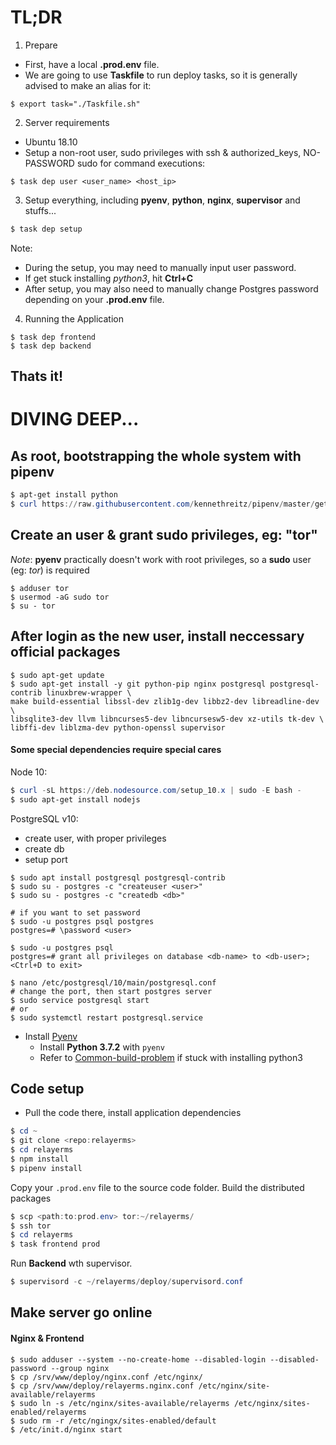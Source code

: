 # TL;DR

1. Prepare
- First, have a local **.prod.env** file.
- We are going to use **Taskfile** to run deploy tasks, so it is generally advised to make an alias for it:
``` shell
$ export task="./Taskfile.sh"
```

2. Server requirements
- Ubuntu 18.10
- Setup a non-root user, sudo privileges with ssh & authorized_keys, NO-PASSWORD sudo for command executions:
``` shell
$ task dep user <user_name> <host_ip>
```

3. Setup everything, including **pyenv**, **python**, **nginx**, **supervisor** and stuffs...
``` powershell
$ task dep setup
```

Note:
- During the setup, you may need to manually input user password.
- If get stuck installing *python3*, hit **Ctrl+C**
- After setup, you may also need to manually change Postgres password depending on your **.prod.env** file.

4. Running the Application
``` shell
$ task dep frontend
$ task dep backend
```

Thats it!
---

# DIVING DEEP...
## As root, bootstrapping the whole system with pipenv
``` powershell
$ apt-get install python
$ curl https://raw.githubusercontent.com/kennethreitz/pipenv/master/get-pipenv.py | python
```


## Create an user & grant sudo privileges, eg: "tor"
*Note*: **pyenv** practically doesn't work with root privileges, so a **sudo** user (eg: *tor*) is required
```shell
$ adduser tor
$ usermod -aG sudo tor
$ su - tor
```


## After login as the new user, install neccessary official packages
```shell
$ sudo apt-get update
$ sudo apt-get install -y git python-pip nginx postgresql postgresql-contrib linuxbrew-wrapper \
make build-essential libssl-dev zlib1g-dev libbz2-dev libreadline-dev \
libsqlite3-dev llvm libncurses5-dev libncursesw5-dev xz-utils tk-dev \
libffi-dev liblzma-dev python-openssl supervisor
```


#### Some special dependencies require special cares
Node 10:
``` powershell
$ curl -sL https://deb.nodesource.com/setup_10.x | sudo -E bash -
$ sudo apt-get install nodejs
```

PostgreSQL v10:
- create user, with proper privileges
- create db
- setup port
``` shell
$ sudo apt install postgresql postgresql-contrib
$ sudo su - postgres -c "createuser <user>"
$ sudo su - postgres -c "createdb <db>"

# if you want to set password
$ sudo -u postgres psql postgres
postgres=# \password <user>

$ sudo -u postgres psql
postgres=# grant all privileges on database <db-name> to <db-user>;
<Ctrl+D to exit>

$ nano /etc/postgresql/10/main/postgresql.conf
# change the port, then start postgres server
$ sudo service postgresql start
# or
$ sudo systemctl restart postgresql.service
```

- Install [Pyenv](https://github.com/pyenv/pyenv#installation )
  - Install **Python 3.7.2** with `pyenv`
  - Refer to [Common-build-problem](https://github.com/pyenv/pyenv/wiki/Common-build-problems ) if stuck with installing python3


## Code setup
- Pull the code there, install application dependencies
```powershell
$ cd ~
$ git clone <repo:relayerms>
$ cd relayerms
$ npm install
$ pipenv install
```

Copy your `.prod.env` file to the source code folder. Build the distributed packages
```powershell
$ scp <path:to:prod.env> tor:~/relayerms/
$ ssh tor
$ cd relayerms
$ task frontend prod
```

Run **Backend** wth supervisor.
```powershell
$ supervisord -c ~/relayerms/deploy/supervisord.conf
```

## Make server go online
#### Nginx & Frontend
```shell
$ sudo adduser --system --no-create-home --disabled-login --disabled-password --group nginx
$ cp /srv/www/deploy/nginx.conf /etc/nginx/
$ cp /srv/www/deploy/relayerms.nginx.conf /etc/nginx/site-available/relayerms
$ sudo ln -s /etc/nginx/sites-available/relayerms /etc/nginx/sites-enabled/relayerms
$ sudo rm -r /etc/ngingx/sites-enabled/default
$ /etc/init.d/nginx start
```
